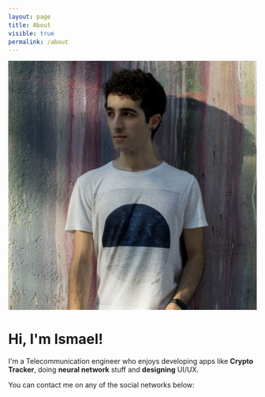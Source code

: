 ```yaml
---
layout: page
title: About
visible: true
permalink: /about
---
```


<div class="about-container">
	<img class="img-center" src="/assets/profile1.jpg"/>
	<h1>Hi, I'm Ismael!</h1>
	<p>I'm a Telecommunication engineer who enjoys developing apps like <b>Crypto Tracker</b>, doing <b>neural network</b> stuff and <b>designing</b> UI/UX.</p>
	<p>You can contact me on any of the social networks below:</p>
</div>




